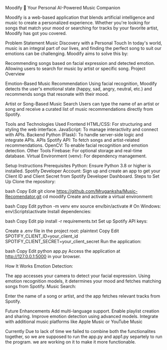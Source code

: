 Moodify 🎵 Your Personal AI-Powered Music Companion

Moodify is a web-based application that blends artificial intelligence and music to create a personalized experience. Whether you're looking for songs that match your mood or searching for tracks by your favorite artist, Moodify has got you covered.

Problem Statement Music Discovery with a Personal Touch In today's world, music is an integral part of our lives, and finding the perfect song to suit our emotions can be challenging. Moodify aims to solve this by:

Recommending songs based on facial expression and detected emotion. Allowing users to search for music by artist or specific song. Project Overview

Emotion-Based Music Recommendation Using facial recognition, Moodify detects the user's emotional state (happy, sad, angry, neutral, etc.) and recommends songs that resonate with their mood.

Artist or Song-Based Music Search Users can type the name of an artist or song and receive a curated list of music recommendations directly from Spotify.

Tools and Technologies Used Frontend HTML/CSS: For structuring and styling the web interface. JavaScript: To manage interactivity and connect with APIs. Backend Python (Flask): To handle server-side logic and integrate APIs. APIs Spotify API: To fetch songs and artist-related recommendations. OpenCV: To enable facial recognition and emotion detection. Other Tools Firebase: For optional storage and real-time database. Virtual Environment (venv): For dependency management.

Setup Instructions Prerequisites Python: Ensure Python 3.8 or higher is installed. Spotify Developer Account: Sign up and create an app to get your Client ID and Client Secret from Spotify Developer Dashboard. Steps to Set Up Clone the repository:

bash Copy Edit git clone https://github.com/Mruganksha/Music-Recomendator.git
cd moodify
Create and activate a virtual environment:

bash Copy Edit python -m venv env
source env/bin/activate # On Windows: env\Scripts\activate
Install dependencies:

bash Copy Edit pip install -r requirements.txt
Set up Spotify API keys:

Create a .env file in the project root: plaintext Copy Edit SPOTIFY_CLIENT_ID=your_client_id
SPOTIFY_CLIENT_SECRET=your_client_secret
Run the application:

bash Copy Edit python app.py
Access the application at http://127.0.0.1:5000 in your browser.

How It Works Emotion Detection:

The app accesses your camera to detect your facial expression. Using emotion recognition models, it determines your mood and fetches matching songs from Spotify. Music Search:

Enter the name of a song or artist, and the app fetches relevant tracks from Spotify.

Future Enhancements Add multi-language support. Enable playlist creation and sharing. Improve emotion detection using advanced models. Integrate with additional music platforms like Apple Music or YouTube Music

Currently Due to lack of time we failed to combine both the functionalites together, so we are supposed to run the app.py and app1.py separtely to run the program.
we are working on it to make it more functionable.
